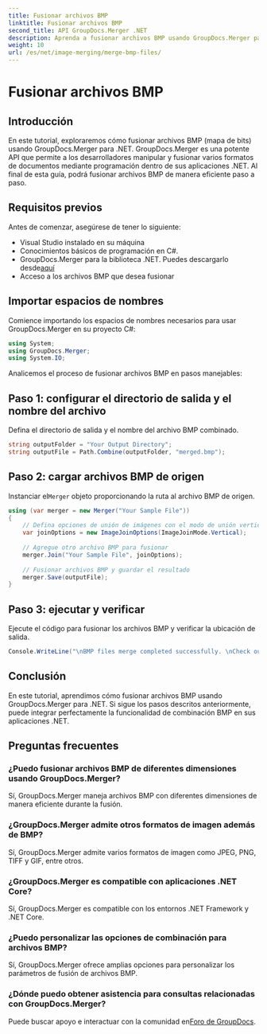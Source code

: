 ```yaml
---
title: Fusionar archivos BMP
linktitle: Fusionar archivos BMP
second_title: API GroupDocs.Merger .NET
description: Aprenda a fusionar archivos BMP usando GroupDocs.Merger para .NET con este completo tutorial. Desarrolle sus aplicaciones .NET de manera eficiente.
weight: 10
url: /es/net/image-merging/merge-bmp-files/
---
```


# Fusionar archivos BMP

## Introducción
En este tutorial, exploraremos cómo fusionar archivos BMP (mapa de bits) usando GroupDocs.Merger para .NET. GroupDocs.Merger es una potente API que permite a los desarrolladores manipular y fusionar varios formatos de documentos mediante programación dentro de sus aplicaciones .NET. Al final de esta guía, podrá fusionar archivos BMP de manera eficiente paso a paso.
## Requisitos previos
Antes de comenzar, asegúrese de tener lo siguiente:
- Visual Studio instalado en su máquina
- Conocimientos básicos de programación en C#.
-  GroupDocs.Merger para la biblioteca .NET. Puedes descargarlo desde[aquí](https://releases.groupdocs.com/merger/net/)
- Acceso a los archivos BMP que desea fusionar
## Importar espacios de nombres
Comience importando los espacios de nombres necesarios para usar GroupDocs.Merger en su proyecto C#:
```csharp
using System; 
using GroupDocs.Merger;
using System.IO;
```
Analicemos el proceso de fusionar archivos BMP en pasos manejables:
## Paso 1: configurar el directorio de salida y el nombre del archivo
Defina el directorio de salida y el nombre del archivo BMP combinado.
```csharp
string outputFolder = "Your Output Directory";
string outputFile = Path.Combine(outputFolder, "merged.bmp");
```
## Paso 2: cargar archivos BMP de origen
 Instanciar el`Merger` objeto proporcionando la ruta al archivo BMP de origen.
```csharp
using (var merger = new Merger("Your Sample File"))
{
    // Defina opciones de unión de imágenes con el modo de unión vertical
    var joinOptions = new ImageJoinOptions(ImageJoinMode.Vertical);
    
    // Agregue otro archivo BMP para fusionar
    merger.Join("Your Sample File", joinOptions);
    
    // Fusionar archivos BMP y guardar el resultado
    merger.Save(outputFile);
}
```
## Paso 3: ejecutar y verificar
Ejecute el código para fusionar los archivos BMP y verificar la ubicación de salida.
```csharp
Console.WriteLine("\nBMP files merge completed successfully. \nCheck output in {0}", outputFolder);
```
## Conclusión
En este tutorial, aprendimos cómo fusionar archivos BMP usando GroupDocs.Merger para .NET. Si sigue los pasos descritos anteriormente, puede integrar perfectamente la funcionalidad de combinación BMP en sus aplicaciones .NET.

## Preguntas frecuentes
### ¿Puedo fusionar archivos BMP de diferentes dimensiones usando GroupDocs.Merger?
Sí, GroupDocs.Merger maneja archivos BMP con diferentes dimensiones de manera eficiente durante la fusión.
### ¿GroupDocs.Merger admite otros formatos de imagen además de BMP?
Sí, GroupDocs.Merger admite varios formatos de imagen como JPEG, PNG, TIFF y GIF, entre otros.
### ¿GroupDocs.Merger es compatible con aplicaciones .NET Core?
Sí, GroupDocs.Merger es compatible con los entornos .NET Framework y .NET Core.
### ¿Puedo personalizar las opciones de combinación para archivos BMP?
Sí, GroupDocs.Merger ofrece amplias opciones para personalizar los parámetros de fusión de archivos BMP.
### ¿Dónde puedo obtener asistencia para consultas relacionadas con GroupDocs.Merger?
 Puede buscar apoyo e interactuar con la comunidad en[Foro de GroupDocs](https://forum.groupdocs.com/c/merger/32).